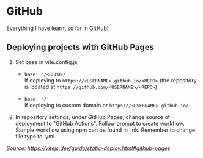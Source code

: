 # GitHub
Everything I have learnt so far in GitHub!

## Deploying projects with GitHub Pages
1. Set base in vite.config.js  

   -  `base: '/<REPO>/'`  
    If deploying to `https://<USERNAME>.github.io/<REPO>` (the repository is located at `https://github.com/<USERNAME>/<REPO>`)  

    - `base: '/'`  
    If deploying to custom domain or `https://<USERNAME>.github.io/`  
      

2. In repository settings, under GitHub Pages, change source of deployment to "GitHub Actions". Follow prompt to create workflow. Sample workflow using npm can be found in link. Remember to change file type to .yml.

  *Source: https://vitejs.dev/guide/static-deploy.html#github-pages*